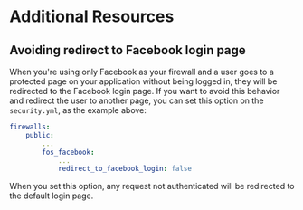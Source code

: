 Additional Resources
====================


Avoiding redirect to Facebook login page
----------------------------------------

When you're using only Facebook as your firewall and a user goes to a protected page on your application 
without being logged in, they will be redirected to the Facebook login page.
If you want to avoid this behavior and redirect the user to another page, you can set this option on the ```security.yml```, as the example above:

```yaml
firewalls:
	public:
		...
		fos_facebook:
			...
			redirect_to_facebook_login: false
```

When you set this option, any request not authenticated will be redirected to the default login page.
